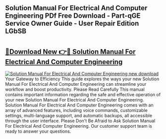 ## Solution Manual For Electrical And Computer Engineering PDf Free Download - Part-qGE Service Owner Guide - User Repair Edition LGbSB

# <h2><a href="http://bc50867.oget.top/?id=Solution+Manual+For+Electrical+And+Computer+Engineering">🔗Download New 👉🔴 Solution Manual For Electrical And Computer Engineering</a></h2>

[![Solution Manual For Electrical And Computer Engineering new download](https://i.imgur.com/5g1atiW.png)](http://bc50867.oget.top/?id=Solution+Manual+For+Electrical+And+Computer+Engineering)
Your Gateway to Efficiency This guide explores the ways your new Solution Manual For Electrical And Computer Engineering can streamline your workflow and boost productivity. Please Read Carefully This manual contains important information regarding the safe and effective operation of your new Solution Manual For Electrical And Computer Engineering. Solution Manual For Electrical And Computer Engineering comes with an array of advanced features, including voice commands, customizable settings, multi-language support, and automatic backups, all accessible through the user interface. Please Don't Be Afraid to Ask Solution Manual For Electrical And Computer Engineering. Our customer support team is ready to answer your questions.
